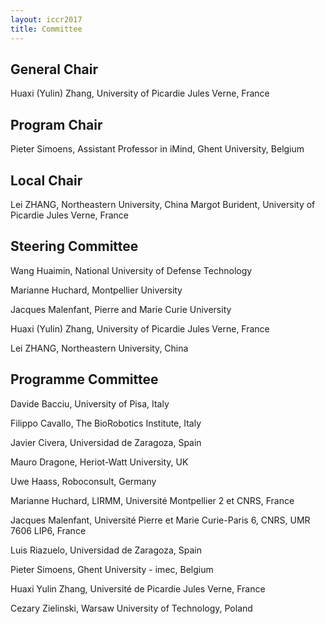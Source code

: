 ```yaml
---
layout: iccr2017
title: Committee
---
```


>


## General Chair

Huaxi (Yulin) Zhang, University of Picardie Jules Verne, France

## Program Chair

Pieter Simoens, Assistant Professor in iMind, Ghent University, Belgium

## Local Chair

Lei ZHANG, Northeastern University, China
Margot Burident, University of Picardie Jules Verne, France

## Steering Committee

Wang Huaimin, National University of Defense Technology

Marianne Huchard, Montpellier University

Jacques Malenfant, Pierre and Marie Curie University

Huaxi (Yulin) Zhang, University of Picardie Jules Verne, France

Lei ZHANG, Northeastern University, China

## Programme Committee
Davide	Bacciu,	University of Pisa, Italy

Filippo	Cavallo, The BioRobotics Institute, Italy

Javier	Civera,	Universidad de Zaragoza, Spain

Mauro	Dragone,	Heriot-Watt University, UK

Uwe	Haass,	Roboconsult, Germany

Marianne	Huchard, LIRMM, Université Montpellier 2 et CNRS, France

Jacques	Malenfant, Université Pierre et Marie Curie-Paris 6, CNRS, UMR 7606 LIP6, France

Luis	Riazuelo,	Universidad de Zaragoza, Spain

Pieter	Simoens,	Ghent University - imec, Belgium

Huaxi Yulin	Zhang, Université de Picardie Jules Verne, France

Cezary	Zielinski,	Warsaw University of Technology, Poland
